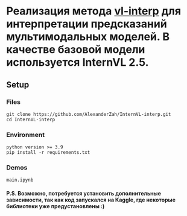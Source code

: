 # Реализация метода [vl-interp](https://github.com/nickjiang2378/vl-interp) для интерпретации предсказаний мультимодальных моделей. В качестве базовой модели используется **InternVL 2.5**.

## Setup
### Files
```
git clone https://github.com/AlexanderZah/InternVL-interp.git
cd InternVL-interp
```
### Environment
```
python version >= 3.9
pip install -r requirements.txt
```
### Demos
```
main.ipynb
```


#### P.S. Возможно, потребуется установить дополнительные зависимости, так как код запускался на Kaggle, где некоторые библиотеки уже предустановлены :)